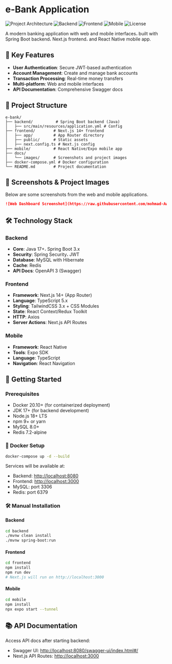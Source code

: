 

# e-Bank Application

![Project Architecture](https://img.shields.io/badge/architecture-multitier-blue)
![Backend](https://img.shields.io/badge/backend-springboot-brightgreen)
![Frontend](https://img.shields.io/badge/frontend-next.js-000000)
![Mobile](https://img.shields.io/badge/mobile-react%20native-61dafb)
![License](https://img.shields.io/badge/license-MIT-green)

A modern banking application with web and mobile interfaces، built with Spring Boot backend، Next.js frontend، and React Native mobile app.

## 🌟 Key Features

* **User Authentication**: Secure JWT-based authentication
* **Account Management**: Create and manage bank accounts
* **Transaction Processing**: Real-time money transfers
* **Multi-platform**: Web and mobile interfaces
* **API Documentation**: Comprehensive Swagger docs

## 📁 Project Structure

```
e-bank/
├── backend/          # Spring Boot backend (Java)
│   ├── src/main/resources/application.yml # Config
├── frontend/        # Next.js 14+ frontend
│   ├── app/         # App Router directory
│   ├── public/      # Static assets
│   ├── next.config.ts # Next.js config
├── mobile/          # React Native/Expo mobile app
├── docs/
│   └── images/      # Screenshots and project images
├── docker-compose.yml # Docker configuration
└── README.md        # Project documentation
```

## 📸 Screenshots & Project Images

Below are some screenshots from the web and mobile applications. 



```markdown
![Web Dashboard Screenshot](https://raw.githubusercontent.com/mohmad-Awadallah/e-bank/main/images/Screenshot%20from%202025-05-22%2000-51-46.png)
```

## 🛠️ Technology Stack

### Backend

* **Core**: Java 17+، Spring Boot 3.x
* **Security**: Spring Security، JWT
* **Database**: MySQL with Hibernate
* **Cache**: Redis
* **API Docs**: OpenAPI 3 (Swagger)

### Frontend

* **Framework**: Next.js 14+ (App Router)
* **Language**: TypeScript 5.x
* **Styling**: TailwindCSS 3.x + CSS Modules
* **State**: React Context/Redux Toolkit
* **HTTP**: Axios
* **Server Actions**: Next.js API Routes

### Mobile

* **Framework**: React Native
* **Tools**: Expo SDK
* **Language**: TypeScript
* **Navigation**: React Navigation

## 🚀 Getting Started

### Prerequisites

* Docker 20.10+ (for containerized deployment)
* JDK 17+ (for backend development)
* Node.js 18+ LTS
* npm 9+ or yarn
* MySQL 8.0+
* Redis 7.2-alpine

### 🐳 Docker Setup

```bash
docker-compose up -d --build
```

Services will be available at:

* Backend: [http://localhost:8080](http://localhost:8080)
* Frontend: [http://localhost:3000](http://localhost:3000)
* MySQL: port 3306
* Redis: port 6379

### 🛠️ Manual Installation

#### Backend

```bash
cd backend
./mvnw clean install
./mvnw spring-boot:run
```

#### Frontend

```bash
cd frontend
npm install
npm run dev
# Next.js will run on http://localhost:3000
```

#### Mobile

```bash
cd mobile
npm install
npx expo start --tunnel
```

## 📚 API Documentation

Access API docs after starting backend:

* Swagger UI: [http://localhost:8080/swagger-ui/index.html#/](http://localhost:8080/swagger-ui/index.html#/)
* Next.js API Routes: [http://localhost:3000](http://localhost:3000)
